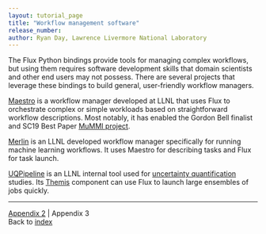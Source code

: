 ```yaml
---
layout: tutorial_page
title: "Workflow management software"
release_number:
author: Ryan Day, Lawrence Livermore National Laboratory
---
```


The Flux Python bindings provide tools for managing complex workflows, but using them requires software development skills that domain scientists and other end users may not possess. There are several projects that leverage these bindings to build general, user-friendly workflow managers.

[Maestro](https://github.com/LLNL/maestrowf) is a workflow manager developed at LLNL that uses Flux to orchestrate complex or simple workloads based on straightforward workflow descriptions. Most notably, it has enabled the Gordon Bell finalist and SC19 Best Paper [MuMMI project](https://dl.acm.org/doi/10.1145/3295500.3356197).

[Merlin](https://github.com/LLNL/merlin) is an LLNL developed workflow manager specifically for running machine learning workflows. It uses Maestro for describing tasks and Flux for task launch.

[UQPipeline](https://lc.llnl.gov/uqp/docs/index.html) is an LLNL internal tool used for [uncertainty quantification](https://wci.llnl.gov/simulation/computer-codes/uncertainty-quantification) studies. Its [Themis](https://lc.llnl.gov/uqp/docs/themis/index.html) component can use Flux to launch large ensembles of jobs quickly.

---
[Appendix 2](/flux/appendix2) | Appendix 3  
Back to [index](/flux/index)
